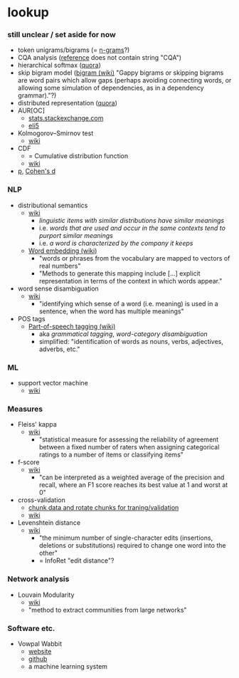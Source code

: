 # lookup

### still unclear / set aside for now
* token unigrams/bigrams (= [n-grams](https://en.wikipedia.org/wiki/N-gram)?)
* CQA analysis ([reference](https://research.google.com/pubs/pub37119.html) does not contain string "CQA")
* hierarchical softmax ([quora](https://www.quora.com/What-is-hierarchical-softmax))
* skip bigram model ([bigram (wiki)](https://en.wikipedia.org/wiki/Bigram) "Gappy bigrams or skipping bigrams are word pairs which allow gaps (perhaps avoiding connecting words, or allowing some simulation of dependencies, as in a dependency grammar)."?)
* distributed representation ([quora](https://www.quora.com/Deep-Learning-What-is-meant-by-a-distributed-representation))
* AUR[OC]
    * [stats.stackexchange.com](https://stats.stackexchange.com/questions/132777/what-does-auc-stand-for-and-what-is-it)
    * [eli5](https://www.reddit.com/r/MachineLearning/comments/3zj4gf/eli5_receiver_operating_characteristic/)
* Kolmogorov–Smirnov test
    * [wiki](https://en.wikipedia.org/wiki/Kolmogorov–Smirnov_test)
* CDF
    * = Cumulative distribution function
    * [wiki](https://en.wikipedia.org/wiki/Cumulative_distribution_function)
* [p](https://en.wikipedia.org/wiki/P-value), [Cohen's d](https://en.wikiversity.org/wiki/Cohen%27s_d)

### NLP
* distributional semantics
    * [wiki](https://en.wikipedia.org/wiki/Distributional_semantics)
        * *linguistic items with similar distributions have similar meanings*
        * i.e. *words that are used and occur in the same contexts tend to purport similar meanings*
        * i.e. *a word is characterized by the company it keeps*
    * [Word embedding (wiki)](https://en.wikipedia.org/wiki/Word_embedding)
        * "words or phrases from the vocabulary are mapped to vectors of real numbers"
        * "Methods to generate this mapping include [...] explicit representation in terms of the context in which words appear."
* word sense disambiguation
    * [wiki](https://en.wikipedia.org/wiki/Word-sense_disambiguation)
        * "identifying which sense of a word (i.e. meaning) is used in a sentence, when the word has multiple meanings"
* POS tags
    * [Part-of-speech tagging (wiki)](https://en.wikipedia.org/wiki/Part-of-speech_tagging)
        * aka *grammatical tagging*, *word-category disambiguation*
        * simplified: "identification of words as nouns, verbs, adjectives, adverbs, etc."

### ML
* support vector machine
    * [wiki](https://en.wikipedia.org/wiki/Support_vector_machine)

### Measures
* Fleiss' kappa
    * [wiki](https://en.wikipedia.org/wiki/Fleiss%27_kappa)
         * "statistical measure for assessing the reliability of agreement between a fixed number of raters when assigning categorical ratings to a number of items or classifying items"
* f-score
    * [wiki](https://en.wikipedia.org/wiki/F1_score)
        * "can be interpreted as a weighted average of the precision and recall, where an F1 score reaches its best value at 1 and worst at 0"
* cross-validation
    * [chunk data and rotate chunks for traning/validation](https://i.stack.imgur.com/1fXzJ.png)
    * [wiki](https://en.wikipedia.org/wiki/Cross-validation_(statistics))
* Levenshtein distance
    * [wiki](https://en.wikipedia.org/wiki/Levenshtein_distance)
        * "the minimum number of single-character edits (insertions, deletions or substitutions) required to change one word into the other"
        * = InfoRet "edit distance"?

### Network analysis
* Louvain Modularity
    * [wiki](https://en.wikipedia.org/wiki/Louvain_Modularity)
    * "method to extract communities from large networks"

### Software etc.
* Vowpal Wabbit
    * [website](http://hunch.net/~vw/)
    * [github](https://github.com/JohnLangford/vowpal_wabbit/wiki)
    * a machine learning system
